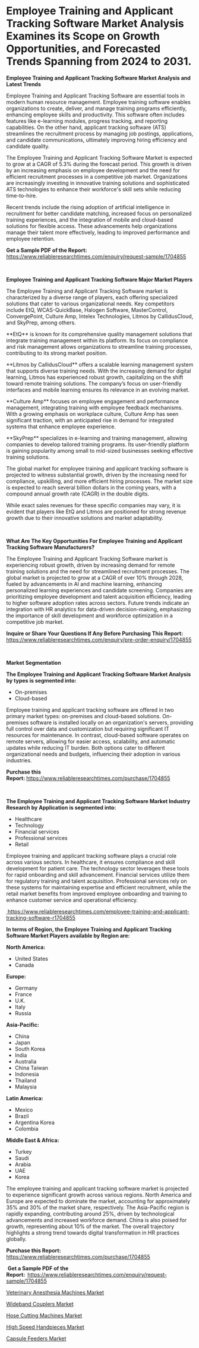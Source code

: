 <p><h1>Employee Training and Applicant Tracking Software Market Analysis Examines its Scope on Growth Opportunities, and Forecasted Trends Spanning from 2024 to 2031.</h1></p><p><strong>Employee Training and Applicant Tracking Software Market Analysis and Latest Trends</strong></p>
<p><p>Employee Training and Applicant Tracking Software are essential tools in modern human resource management. Employee training software enables organizations to create, deliver, and manage training programs efficiently, enhancing employee skills and productivity. This software often includes features like e-learning modules, progress tracking, and reporting capabilities. On the other hand, applicant tracking software (ATS) streamlines the recruitment process by managing job postings, applications, and candidate communications, ultimately improving hiring efficiency and candidate quality.</p><p>The Employee Training and Applicant Tracking Software Market is expected to grow at a CAGR of 5.3% during the forecast period. This growth is driven by an increasing emphasis on employee development and the need for efficient recruitment processes in a competitive job market. Organizations are increasingly investing in innovative training solutions and sophisticated ATS technologies to enhance their workforce's skill sets while reducing time-to-hire. </p><p>Recent trends include the rising adoption of artificial intelligence in recruitment for better candidate matching, increased focus on personalized training experiences, and the integration of mobile and cloud-based solutions for flexible access. These advancements help organizations manage their talent more effectively, leading to improved performance and employee retention.</p></p>
<p><strong>Get a Sample PDF of the Report:&nbsp;</strong> <a href="https://www.reliableresearchtimes.com/enquiry/request-sample/1704855?utm_campaign=1593&utm_medium=2&utm_source=Github&utm_content=ia&utm_term=21102024&utm_id=employee-training-and-applicant-tracking-software">https://www.reliableresearchtimes.com/enquiry/request-sample/1704855</a></p>
<p>&nbsp;</p>
<p><strong>Employee Training and Applicant Tracking Software Major Market Players</strong></p>
<p><p>The Employee Training and Applicant Tracking Software market is characterized by a diverse range of players, each offering specialized solutions that cater to various organizational needs. Key competitors include EtQ, WCAS-QuickBase, Halogen Software, MasterControl, ConvergePoint, Culture Amp, Intelex Technologies, Litmos by CallidusCloud, and SkyPrep, among others.</p><p>**EtQ** is known for its comprehensive quality management solutions that integrate training management within its platform. Its focus on compliance and risk management allows organizations to streamline training processes, contributing to its strong market position.</p><p>**Litmos by CallidusCloud** offers a scalable learning management system that supports diverse training needs. With the increasing demand for digital learning, Litmos has experienced robust growth, capitalizing on the shift toward remote training solutions. The company’s focus on user-friendly interfaces and mobile learning ensures its relevance in an evolving market.</p><p>**Culture Amp** focuses on employee engagement and performance management, integrating training with employee feedback mechanisms. With a growing emphasis on workplace culture, Culture Amp has seen significant traction, with an anticipated rise in demand for integrated systems that enhance employee experience.</p><p>**SkyPrep** specializes in e-learning and training management, allowing companies to develop tailored training programs. Its user-friendly platform is gaining popularity among small to mid-sized businesses seeking effective training solutions.</p><p>The global market for employee training and applicant tracking software is projected to witness substantial growth, driven by the increasing need for compliance, upskilling, and more efficient hiring processes. The market size is expected to reach several billion dollars in the coming years, with a compound annual growth rate (CAGR) in the double digits.</p><p>While exact sales revenues for these specific companies may vary, it is evident that players like EtQ and Litmos are positioned for strong revenue growth due to their innovative solutions and market adaptability.</p></p>
<p>&nbsp;</p>
<p><strong>What Are The Key Opportunities For Employee Training and Applicant Tracking Software Manufacturers?</strong></p>
<p><p>The Employee Training and Applicant Tracking Software market is experiencing robust growth, driven by increasing demand for remote training solutions and the need for streamlined recruitment processes. The global market is projected to grow at a CAGR of over 10% through 2028, fueled by advancements in AI and machine learning, enhancing personalized learning experiences and candidate screening. Companies are prioritizing employee development and talent acquisition efficiency, leading to higher software adoption rates across sectors. Future trends indicate an integration with HR analytics for data-driven decision-making, emphasizing the importance of skill development and workforce optimization in a competitive job market.</p></p>
<p><strong>Inquire or Share Your Questions If Any Before Purchasing This Report:</strong> <a href="https://www.reliableresearchtimes.com/enquiry/pre-order-enquiry/1704855?utm_campaign=1593&utm_medium=2&utm_source=Github&utm_content=ia&utm_term=21102024&utm_id=employee-training-and-applicant-tracking-software">https://www.reliableresearchtimes.com/enquiry/pre-order-enquiry/1704855</a></p>
<p>&nbsp;</p>
<p><strong>Market Segmentation</strong></p>
<p><strong>The Employee Training and Applicant Tracking Software Market Analysis by types is segmented into:</strong></p>
<p><ul><li>On-premises</li><li>Cloud-based</li></ul></p>
<p><p>Employee training and applicant tracking software are offered in two primary market types: on-premises and cloud-based solutions. On-premises software is installed locally on an organization's servers, providing full control over data and customization but requiring significant IT resources for maintenance. In contrast, cloud-based software operates on remote servers, allowing for easier access, scalability, and automatic updates while reducing IT burden. Both options cater to different organizational needs and budgets, influencing their adoption in various industries.</p></p>
<p><strong>Purchase this Report:&nbsp;</strong><a href="https://www.reliableresearchtimes.com/purchase/1704855?utm_campaign=1593&utm_medium=2&utm_source=Github&utm_content=ia&utm_term=21102024&utm_id=employee-training-and-applicant-tracking-software">https://www.reliableresearchtimes.com/purchase/1704855</a></p>
<p>&nbsp;</p>
<p><strong>The Employee Training and Applicant Tracking Software Market Industry Research by Application is segmented into:</strong></p>
<p><ul><li>Healthcare</li><li>Technology</li><li>Financial services</li><li>Professional services</li><li>Retail</li></ul></p>
<p><p>Employee training and applicant tracking software plays a crucial role across various sectors. In healthcare, it ensures compliance and skill development for patient care. The technology sector leverages these tools for rapid onboarding and skill advancement. Financial services utilize them for regulatory training and talent acquisition. Professional services rely on these systems for maintaining expertise and efficient recruitment, while the retail market benefits from improved employee onboarding and training to enhance customer service and operational efficiency.</p></p>
<p><a href="https://www.reliableresearchtimes.com/employee-training-and-applicant-tracking-software-r1704855?utm_campaign=1593&utm_medium=2&utm_source=Github&utm_content=ia&utm_term=21102024&utm_id=employee-training-and-applicant-tracking-software">&nbsp;https://www.reliableresearchtimes.com/employee-training-and-applicant-tracking-software-r1704855</a></p>
<p><strong>In terms of Region, the Employee Training and Applicant Tracking Software Market Players available by Region are:</strong></p>
<p>
    <p> <strong> North America: </strong>
        <ul>
            <li>United States</li>
            <li>Canada</li>
        </ul>
        </p> 
    <p> <strong> Europe: </strong>
        <ul>
            <li>Germany</li>
            <li>France</li>
            <li>U.K.</li>
            <li>Italy</li>
            <li>Russia</li>
        </ul>
        </p> 
    <p> <strong> Asia-Pacific: </strong>
        <ul>
            <li>China</li>
            <li>Japan</li>
            <li>South Korea</li>
            <li>India</li>
            <li>Australia</li>
            <li>China Taiwan</li>
            <li>Indonesia</li>
            <li>Thailand</li>
            <li>Malaysia</li>
        </ul>
        </p> 
    <p> <strong> Latin America: </strong>
        <ul>
            <li>Mexico</li>
            <li>Brazil</li>
            <li>Argentina Korea</li>
            <li>Colombia</li>
        </ul>
        </p> 
    <p> <strong> Middle East & Africa: </strong>
        <ul>
            <li>Turkey</li>
            <li>Saudi</li>
            <li>Arabia</li>
            <li>UAE</li>
            <li>Korea</li>
        </ul>
    </p>
    </p>
<p><p>The employee training and applicant tracking software market is projected to experience significant growth across various regions. North America and Europe are expected to dominate the market, accounting for approximately 35% and 30% of the market share, respectively. The Asia-Pacific region is rapidly expanding, contributing around 25%, driven by technological advancements and increased workforce demand. China is also poised for growth, representing about 10% of the market. The overall trajectory highlights a strong trend towards digital transformation in HR practices globally.</p></p>
<p><strong>Purchase this Report: </strong><a href="https://www.reliableresearchtimes.com/purchase/1704855?utm_campaign=1593&utm_medium=2&utm_source=Github&utm_content=ia&utm_term=21102024&utm_id=employee-training-and-applicant-tracking-software">https://www.reliableresearchtimes.com/purchase/1704855</a></p>
<p>&nbsp;<strong>Get a Sample PDF of the Report:&nbsp;&nbsp;</strong><a href="https://www.reliableresearchtimes.com/enquiry/request-sample/1704855?utm_campaign=1593&utm_medium=2&utm_source=Github&utm_content=ia&utm_term=21102024&utm_id=employee-training-and-applicant-tracking-software">https://www.reliableresearchtimes.com/enquiry/request-sample/1704855</a></p>
<p><strong></strong></p>
<p><p><a href="https://www.linkedin.com/pulse/veterinary-anesthesia-machines-market-outlook-current-assessment-rkzrc?utm_campaign=1593&utm_medium=2&utm_source=Github&utm_content=ia&utm_term=21102024&utm_id=employee-training-and-applicant-tracking-software">Veterinary Anesthesia Machines Market</a></p><p><a href="https://github.com/AshikRahman665/Market-Research-Report-List-1/blob/main/wideband-couplers-market.md?utm_campaign=1593&utm_medium=2&utm_source=Github&utm_content=ia&utm_term=21102024&utm_id=employee-training-and-applicant-tracking-software">Wideband Couplers Market</a></p><p><a href="https://www.linkedin.com/pulse/global-hose-cutting-machines-market-analysis-key-trends-gs3ae?utm_campaign=1593&utm_medium=2&utm_source=Github&utm_content=ia&utm_term=21102024&utm_id=employee-training-and-applicant-tracking-software">Hose Cutting Machines Market</a></p><p><a href="https://www.linkedin.com/pulse/high-speed-handpieces-market-navigating-challenges-wfxce?utm_campaign=1593&utm_medium=2&utm_source=Github&utm_content=ia&utm_term=21102024&utm_id=employee-training-and-applicant-tracking-software">High Speed Handpieces Market</a></p><p><a href="https://www.linkedin.com/pulse/global-perspectives-capsule-feeders-market-trends-forecast-v79ae?utm_campaign=1593&utm_medium=2&utm_source=Github&utm_content=ia&utm_term=21102024&utm_id=employee-training-and-applicant-tracking-software">Capsule Feeders Market</a></p></p>